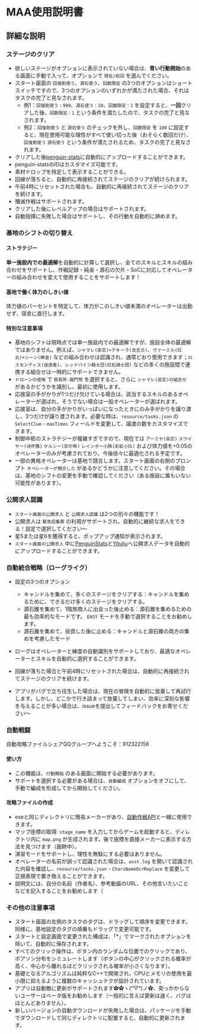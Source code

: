 # MAA使用説明書

## 詳細な説明

### ステージのクリア

- 欲しいステージがオプションに表示されていない場合は、**青い行動開始**のある画面に手動で入って、オプションで `現在/前回` を選んでください。
- スタート画面の `回復剤使う`、`源石使う`、`回数限定` の3つのオプションはショートスイッチですので、3つのオプションのいずれかが満たされた場合、それはタスクの完了と見なされます。
  - 例1：`回復剤使う` : `999`、`源石使う` : `10`、`回数限定` : `1` を設定すると、**一回**クリアした後、`回数限定` : `1` という条件を満たしたので、タスクの完了と見なされます。
  - 例2：`回復剤使う` と `源石使う` のチェックを外し、`回数限定` を `100` に設定すると、現在使用可能な理性がすべて使い切った後（おそらく数回だけ）、`回復剤使う` `源石使う` という条件が満たされるため、タスクの完了と見なされます。
- クリアした後[penguin-stats](https://penguin-stats.io/)に自動的にアップロードすることができます。
- penguin-statsのIDはカスタマイズ可能です。
- 素材ドロップを特定して表示することができる。
- 回線が落ちると、自動的に再接続されてステージのクリアが続けられます。
- 午前4時にリセットされた場合も、自動的に再接続されてステージのクリアを続けます。
- 殲滅作戦はサポートされます。
- クリアした後にレベルアップの場合はサポートされます。
- 自動指揮に失敗した場合はサポートし、その行動を自動的に諦めます。

### 基地のシフトの切り替え

#### ストラテジー

**単一施設内での最適解**を自動的に計算して選択し、全てのスキルとスキルの組み合わせをサポートし、作戦記録・純金・源石の欠片・SoCに対応してオペレーターの組み合わせを変えて使用することをサポートします！

#### 基地で働く体力のしきい値

体力値のパーセントを特定して、体力がこのしきい値未満のオペレーターは出勤せず、宿舎に直行します。

#### 特別な注意事項

- 基地のシフトは現時点では単一施設内での最適解ですが、施設全体の最適解ではありません。例えば、`シャマレ(巫恋)+テキーラ(龙舌兰)`、`ヴァーミル(红云)+シーン(稀音)` などの組み合わせは認識され、通常どおり使用できます；`ロスモンティス(迷迭香)`、`レッドパイン騎士団(红松骑士团)` などの多くの施設間で連携する組合せは一時的にサポートできません。
- `ドローンの使用` で `貿易所-龍門幣` を選択すると、さらに `シャマレ(巫恋)の組合せ` があるかどうかを識別し、最初に使用します。
- 応接室の手がかりが1つだけ欠けている場合は、該当するスキルのあるオペレーターが選ばれ、そうでない場合は一般オペレーターが選ばれます。
- 応接室は、自分の手がかりがいっぱいになったときにのみ手がかりを譲り渡し、3つだけが譲り渡されます。必要な時は、`resource/tasks.json` の `SelectClue` - `maxTimes` フィールドを変更して、譲渡の数をカスタマイズできます。
- 制御中枢のストラテジーが複雑すぎですので、現在では `アーミヤ(巫恋)` `スワイヤー(诗怀雅)` `ケルシー(凯尔希)` `レインボー小隊(彩虹小队)` および体力値を+0.05のオペレーターのみが考慮されており、今後徐々に最適化される予定です。
- 一部の異格オペレーターは基地で競合します。スタート画面の右側のプロンプト `オペレーターが競合した` があるかどうかに注意してください。その場合は、基地のシフトの変更を手動で確認してください（ある施設に誰もいない可能性があります）。

### 公開求人認識

- `スタート画面の公開求人` と `公開求人認識` は2つの別々の機能です！
- 公開求人は `緊急招集票` の利用がサポートされ、自動的に継続な求人をできる！設定で選択してください〜
- 星5または星6を獲得すると、ポップアップ通知が表示されます。
- `スタート画面の公開求人` 中に[PenguinStats](https://penguin-stats.io/)と[Yituliu](https://yituliu.site/)へ公開求人データを自動的にアップロードすることができます。

### 自動統合戦略（ローグライク）

- 設定の3つのオプション

  - キャンドルを集めて、多くのステージをクリアする：キャンドルを集めるために、できるだけ多くのステージをクリアする。
  - 源石錐を集めて、1階旅商人に出会った後止める：源石錐を集めるための最も効率的なモードです。 `EASY` モードを手動で選択することをお勧めします。
  - 源石錐を集めて、投資した後に止める：キャンドルと源石錐の両方の集めを考慮したモード

- ローグはオペレーターと練度の自動識別をサポートしており、最適なオペレーターとスキルを自動的に選択することができます。
- 回線が落ちた場合と午前4時にリセットされた場合は、自動的に再接続されてステージのクリアを続けます。
- アプリがバグで立ち往生した場合は、現在の冒険を自動的に放棄して再試行します。しかし、どこかで行き詰まって放棄してしまい、効率に深刻な影響を与えることが多い場合は、issueを提出してフィードバックをお寄せください〜

### 自動戦闘

自動攻略ファイルシェアQQグループへようこそ：912322156

#### 使い方

- この機能は、`行動開始` のある画面に開始する必要があります。
- サポートを選択する必要がある場合は、`自動編成` オプションをオフにして、手動で編成を形成してから開始してください。

#### 攻略ファイルの作成

- exeと同じディレクトリに簡易メーカーがあり、[自動作戦API](../en-us/3.3-COPILOT_SCHEMA.md)と一緒に使用できます。
- マップ座標の取得: `stage_name` を入力してからゲームを起動すると、ディレクトリ内に `map.png` が生成されます。後で座標を直接メーカーに表示する方法を見つけます（画餅中）。
- 演習モードをサポートし、理性を無駄にする必要はありません。
- オペレーターの名前が誤って認識された場合は、`asst.log` を開いて認識された内容を確認し、`resource/tasks.json` - `CharsNameOcrReplace` を変更して正規表現で置き換えることができます。
- 説明文には、自分の名前（作者名）、参考動画のURL、その他言いたいことなどを記入することをお勧めします（

### その他の注意事項

- スタート画面の左側のタスクのタグは、ドラッグして順序を変更できます。同様に、基地設定のタグの順番もドラッグで変更可能です。
- スタートと設定画面で変更された構成は、「*」でマークされたオプションを除いて、自動的に保存されます。
- すべてのクリック操作は、ボタン内のランダムな位置でのクリックであり、ポアソン分布をシミュレートします（ボタンの中心がクリックされる確率が高く、中心から離れるほどクリックされる確率が小さくなります）。
- 基礎となるアルゴリズムは純粋なC++で開発され、CPUとメモリの使用を最小限に抑えるように複数のキャッシュテクが設計されています。
- アプリは自動敵に更新がサポートされます✿✿ヽ(°▽°)ノ✿、突っかからないユーザーはベータ版をお勧めします（一般的に言えば更新は速く、バグはほとんどありません）。
- 新しいバージョンの自動ダウンロードが失敗した場合は、パッケージを手動でダウンロードして同じディレクトリに配置すると、自動的に更新されます。